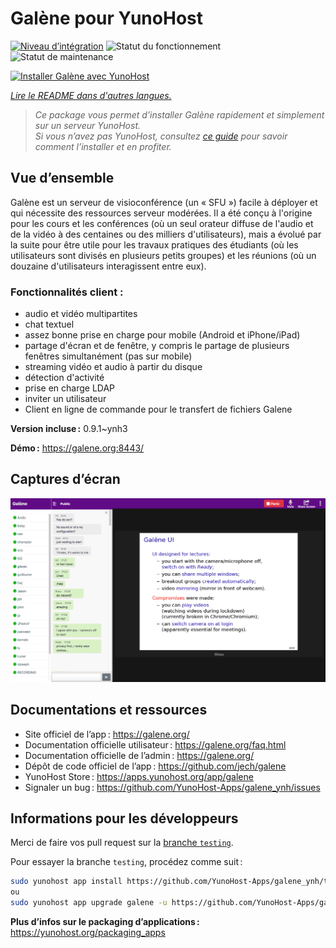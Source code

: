 <!--
Nota bene : ce README est automatiquement généré par <https://github.com/YunoHost/apps/tree/master/tools/readme_generator>
Il NE doit PAS être modifié à la main.
-->

# Galène pour YunoHost

[![Niveau d’intégration](https://dash.yunohost.org/integration/galene.svg)](https://ci-apps.yunohost.org/ci/apps/galene/) ![Statut du fonctionnement](https://ci-apps.yunohost.org/ci/badges/galene.status.svg) ![Statut de maintenance](https://ci-apps.yunohost.org/ci/badges/galene.maintain.svg)

[![Installer Galène avec YunoHost](https://install-app.yunohost.org/install-with-yunohost.svg)](https://install-app.yunohost.org/?app=galene)

*[Lire le README dans d'autres langues.](./ALL_README.md)*

> *Ce package vous permet d’installer Galène rapidement et simplement sur un serveur YunoHost.*  
> *Si vous n’avez pas YunoHost, consultez [ce guide](https://yunohost.org/install) pour savoir comment l’installer et en profiter.*

## Vue d’ensemble

Galène est un serveur de visioconférence (un « SFU ») facile à déployer et qui nécessite des ressources serveur modérées. Il a été conçu à l'origine pour les cours et les conférences (où un seul orateur diffuse de l'audio et de la vidéo à des centaines ou des milliers d'utilisateurs), mais a évolué par la suite pour être utile pour les travaux pratiques des étudiants (où les utilisateurs sont divisés en plusieurs petits groupes) et les réunions (où un douzaine d'utilisateurs interagissent entre eux).

### Fonctionnalités client :

- audio et vidéo multipartites
- chat textuel
- assez bonne prise en charge pour mobile (Android et iPhone/iPad)
- partage d'écran et de fenêtre, y compris le partage de plusieurs fenêtres simultanément (pas sur mobile)
- streaming vidéo et audio à partir du disque
- détection d'activité
- prise en charge LDAP
- inviter un utilisateur
- Client en ligne de commande pour le transfert de fichiers Galene


**Version incluse :** 0.9.1~ynh3

**Démo :** <https://galene.org:8443/>

## Captures d’écran

![Capture d’écran de Galène](./doc/screenshots/screenshot.png)

## Documentations et ressources

- Site officiel de l’app : <https://galene.org/>
- Documentation officielle utilisateur : <https://galene.org/faq.html>
- Documentation officielle de l’admin : <https://galene.org/>
- Dépôt de code officiel de l’app : <https://github.com/jech/galene>
- YunoHost Store : <https://apps.yunohost.org/app/galene>
- Signaler un bug : <https://github.com/YunoHost-Apps/galene_ynh/issues>

## Informations pour les développeurs

Merci de faire vos pull request sur la [branche `testing`](https://github.com/YunoHost-Apps/galene_ynh/tree/testing).

Pour essayer la branche `testing`, procédez comme suit :

```bash
sudo yunohost app install https://github.com/YunoHost-Apps/galene_ynh/tree/testing --debug
ou
sudo yunohost app upgrade galene -u https://github.com/YunoHost-Apps/galene_ynh/tree/testing --debug
```

**Plus d’infos sur le packaging d’applications :** <https://yunohost.org/packaging_apps>
